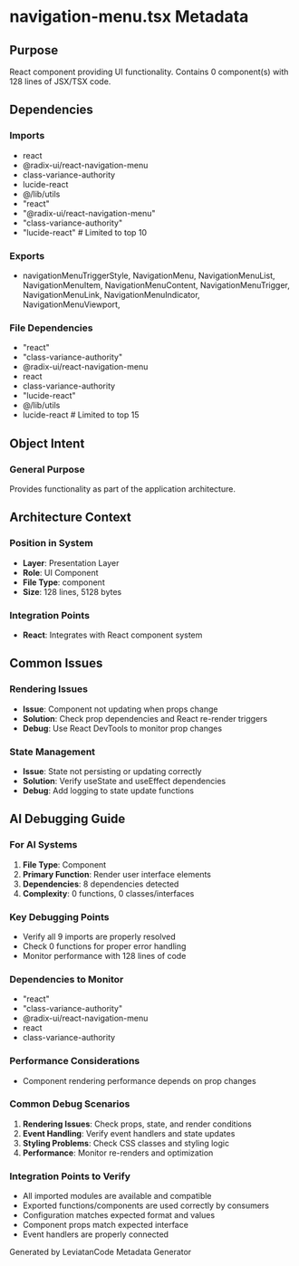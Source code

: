 # navigation-menu.tsx Metadata

## Purpose
React component providing UI functionality. Contains 0 component(s) with 128 lines of JSX/TSX code.

## Dependencies

### Imports
- react
- @radix-ui/react-navigation-menu
- class-variance-authority
- lucide-react
- @/lib/utils
- "react"
- "@radix-ui/react-navigation-menu"
- "class-variance-authority"
- "lucide-react"  # Limited to top 10

### Exports
- navigationMenuTriggerStyle,
  NavigationMenu,
  NavigationMenuList,
  NavigationMenuItem,
  NavigationMenuContent,
  NavigationMenuTrigger,
  NavigationMenuLink,
  NavigationMenuIndicator,
  NavigationMenuViewport,


### File Dependencies
- "react"
- "class-variance-authority"
- @radix-ui/react-navigation-menu
- react
- class-variance-authority
- "lucide-react"
- @/lib/utils
- lucide-react  # Limited to top 15

## Object Intent

### General Purpose
Provides functionality as part of the application architecture.

## Architecture Context

### Position in System
- **Layer**: Presentation Layer
- **Role**: UI Component
- **File Type**: component
- **Size**: 128 lines, 5128 bytes

### Integration Points
- **React**: Integrates with React component system

## Common Issues

### Rendering Issues
- **Issue**: Component not updating when props change
- **Solution**: Check prop dependencies and React re-render triggers
- **Debug**: Use React DevTools to monitor prop changes

### State Management
- **Issue**: State not persisting or updating correctly
- **Solution**: Verify useState and useEffect dependencies
- **Debug**: Add logging to state update functions

## AI Debugging Guide

### For AI Systems
1. **File Type**: Component
2. **Primary Function**: Render user interface elements
3. **Dependencies**: 8 dependencies detected
4. **Complexity**: 0 functions, 0 classes/interfaces

### Key Debugging Points
- Verify all 9 imports are properly resolved
- Check 0 functions for proper error handling
- Monitor performance with 128 lines of code

### Dependencies to Monitor
- "react"
- "class-variance-authority"
- @radix-ui/react-navigation-menu
- react
- class-variance-authority

### Performance Considerations
- Component rendering performance depends on prop changes

### Common Debug Scenarios
1. **Rendering Issues**: Check props, state, and render conditions
2. **Event Handling**: Verify event handlers and state updates
3. **Styling Problems**: Check CSS classes and styling logic
4. **Performance**: Monitor re-renders and optimization

### Integration Points to Verify
- All imported modules are available and compatible
- Exported functions/components are used correctly by consumers
- Configuration matches expected format and values
- Component props match expected interface
- Event handlers are properly connected

Generated by LeviatanCode Metadata Generator
